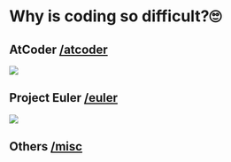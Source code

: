 # Why is coding so difficult?🙄

## AtCoder [/atcoder](/atcoder/)

[![](https://img.shields.io/endpoint?url=https%3A%2F%2Fatcoder-badges.now.sh%2Fapi%2Fatcoder%2Fjson%2Febiiim)](https://atcoder.jp/users/ebiiim)

## Project Euler [/euler](/euler/)

![](https://projecteuler.net/profile/ebiiim.png)

## Others [/misc](/misc/)
